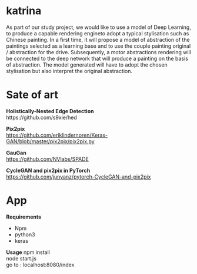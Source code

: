 # katrina

As part of our study project, we would like to use a model of Deep Learning, to produce a capable rendering engineto adopt a typical stylisation such as Chinese painting. In a first time, it will propose a model of abstraction of the paintings
selected as a learning base and to use the couple painting original / abstraction for the drive. Subsequently, a motor abstractions rendering will be connected to the deep network that will produce a painting on the basis of abstraction.
The model generated will have to adopt the chosen stylisation but also interpret the original abstraction.



<h1>Sate of art</h1>
<strong>Holistically-Nested Edge Detection</strong><br>
https://github.com/s9xie/hed</br>

<strong>Pix2pix</strong><br>
https://github.com/eriklindernoren/Keras-GAN/blob/master/pix2pix/pix2pix.py<br>

<strong>GauGan</strong><br>
https://github.com/NVlabs/SPADE

<strong>CycleGAN and pix2pix in PyTorch</strong><br>
https://github.com/junyanz/pytorch-CycleGAN-and-pix2pix




<h1>App</h1>

<strong>Requirements</strong>
<ul>
    <li>Npm</li>
    <li>python3</li>
    <li>keras</li>
</ul>

<strong>Usage</strong>
npm install<br>
node start.js<br>
go to : localhost:8080/index</br>




